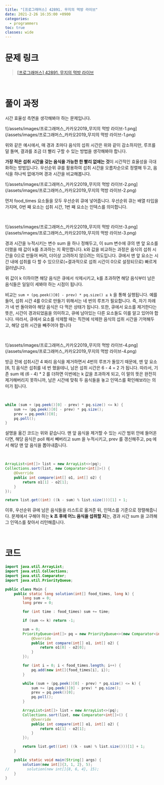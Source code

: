 ```yaml
---
title: "[프로그래머스] 42891. 무지의 먹방 라이브"
date: 2021-2-26 16:35:00 +0900
categories:
  - programmers
toc: true
classes: wide
---
```


# 문제 링크

> [[프로그래머스] 42891. 무지의 먹방 라이브](https://programmers.co.kr/learn/courses/30/lessons/42891)

<br>

# 풀이 과정

시간 효율성 측면을 생각해봐야 하는 문제입니다.

![/assets/images/프로그래머스_카카오2019_무지의 먹방 라이브-1.png](/assets/images/프로그래머스_카카오2019_무지의 먹방 라이브-1.png)

위와 같은 예시에서, 매 경과 초마다 음식의 섭취 시간은 위와 같이 감소하지만, 루프를 덜 돌며, 결과를 조금 더 빨리 구할 수 있는 방법을 생각해봐야 합니다.

**가장 적은 섭취 시간을 갖는 음식을 가능한 한 빨리 없애는 것**이 시간적인 효율성을 극대화하는 방법입니다. 우선순위 큐를 활용하여 섭취 시간을 오름차순으로 정렬해 두고, 음식을 하나씩 없애가며 경과 시간을 비교해봅니다.

![/assets/images/프로그래머스_카카오2019_무지의 먹방 라이브-2.png](/assets/images/프로그래머스_카카오2019_무지의 먹방 라이브-2.png)

먼저 food_times 요소들을 모두 우선순위 큐에 넣어줍니다. 우선순위 큐는 배열 타입을 가지며, 0번 째 요소는 섭취 시간, 1번 째 요소는 인덱스를 의미합니다.

<br>

![/assets/images/프로그래머스_카카오2019_무지의 먹방 라이브-3.png](/assets/images/프로그래머스_카카오2019_무지의 먹방 라이브-3.png)

경과 시간을 누적시키는 변수 sum 을 하나 정해두고, 이 sum 변수에 큐의 맨 앞 요소를 더했을 때 값이 k를 초과하는 지 확인합니다. k와 값을 비교하는 과정은 음식의 섭취 시간을 0으로 만들어 버려, 더이상 고려하지 않으려는 의도입니다. 큐에서 맨 앞 요소는 시간 내에 섭취를 다 할 수 있으므로(=결과적으로 섭취 시간이 0으로 설정되므로) 빠르게 걸러냅니다.

위 값이 k 이하이면 해당 음식은 큐에서 삭제시키고, k를 초과하면 해당 음식부터 남은 음식들은 일일이 세봐야 하는 시점이 됩니다.

비교는 `sum + (pq.peek()[0] - prev) * pq.size() ≤ k` 을 통해 실행됩니다. 예를 들어, 섭취 시간 4를 0으로 만들기 위해서는 네 번의 루프가 필요합니다. 즉, 자기 차례가 네 번 돌아와야 해당 음식은 다 먹은 상태가 됩니다. 또한, 큐에서 요소를 제거한다는 뜻은, 시간이 경과되었음을 의미하고, 큐에 남아있는 다른 요소들도 이를 알고 있어야 합니다. 따라서, 큐에서 요소를 삭제할 때는 직전에 삭제한 음식의 섭취 시간을 기억해두고, 해당 섭취 시간을 빼주어야 합니다

<br>

![/assets/images/프로그래머스_카카오2019_무지의 먹방 라이브-4.png](/assets/images/프로그래머스_카카오2019_무지의 먹방 라이브-4.png)

방금 전에 섭취시간 4 짜리 음식을 제거하면서 4번의 루프가 돌았기 때문에, 맨 앞 요소 [6, 1] 음식은 섭취를 네 번 했을테니, 남은 섭취 시간은 6 - 4 = 2 가 됩니다. 따라서, 기존 sum 에 (6 - 4) * 2 를 더하면 이번에는 k 값을 초과하게 되고, 이 말의 뜻은 완전히 제거해버리지 못하니까, 남은 시간에 맞춰 두 음식들을 놓고 인덱스를 확인해보라는 의미가 됩니다.

<br>

```java
while (sum + (pq.peek()[0] - prev) * pq.size() <= k) {
    sum += (pq.peek()[0] - prev) * pq.size();
    prev = pq.peek()[0];
    pq.poll();
}
```

설명을 옮긴 코드는 위와 같습니다. 맨 앞 음식을 제거할 수 있는 시간 범위 안에 들어온다면, 해당 음식은 poll 해서 빼버리고 sum 을 누적시키고, prev 를 갱신해주고, pq 에서 해당 맨 앞 음식을 뽑아내줍니다.

<br>

```java
ArrayList<int[]> list = new ArrayList<>(pq);
Collections.sort(list, new Comparator<int[]>() {
    @Override
    public int compare(int[] o1, int[] o2) {
        return o1[1] - o2[1];
    }
});

return list.get((int) ((k - sum) % list.size()))[1] + 1;
```

이후, 우선순위 큐에 남은 음식들을 리스트로 옮겨준 뒤, 인덱스를 기준으로 정렬해줍니다. 문제에서 구해야 하는 **k 초 후에 어느 음식을 섭취할 지**는, 경과 시간 sum 을 고려해 그 인덱스를 찾아서 리턴해줍니다.

<br>

# 코드

```java
import java.util.ArrayList;
import java.util.Collections;
import java.util.Comparator;
import java.util.PriorityQueue;

public class Main {
    public static long solution(int[] food_times, long k) {
        long sum = 0;
        long prev = 0;

        for (int time : food_times) sum += time;

        if (sum <= k) return -1;

        sum = 0;
        PriorityQueue<int[]> pq = new PriorityQueue<>(new Comparator<int[]>() {
            @Override
            public int compare(int[] o1, int[] o2) {
                return o1[0] - o2[0];
            }
        });

        for (int i = 0; i < food_times.length; i++) {
            pq.add(new int[]{food_times[i], i});
        }

        while (sum + (pq.peek()[0] - prev) * pq.size() <= k) {
            sum += (pq.peek()[0] - prev) * pq.size();
            prev = pq.peek()[0];
            pq.poll();
        }

        ArrayList<int[]> list = new ArrayList<>(pq);
        Collections.sort(list, new Comparator<int[]>() {
            @Override
            public int compare(int[] o1, int[] o2) {
                return o1[1] - o2[1];
            }
        });

        return list.get((int) ((k - sum) % list.size()))[1] + 1;
    }

    public static void main(String[] args) {
        solution(new int[]{3, 1, 2}, 5);
//        solution(new int[]{8, 6, 4}, 15);
    }
}
```